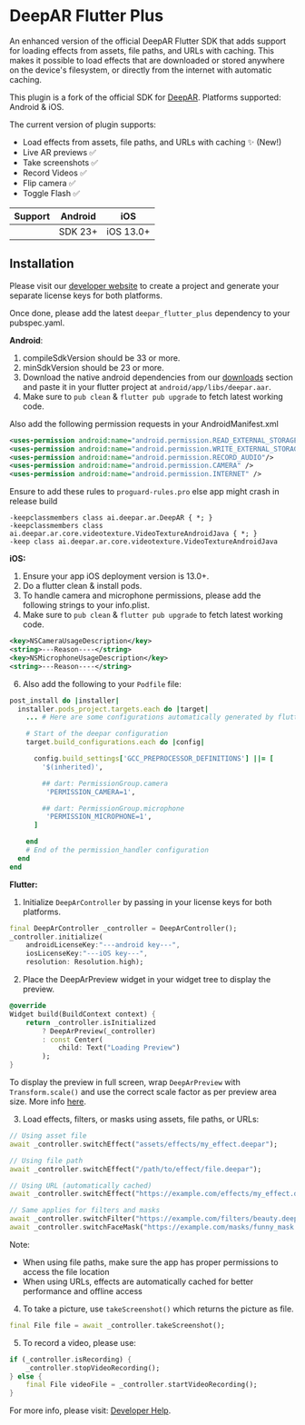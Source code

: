# DeepAR Flutter Plus

An enhanced version of the official DeepAR Flutter SDK that adds support for loading effects from assets, file paths, and URLs with caching. This makes it possible to load effects that are downloaded or stored anywhere on the device's filesystem, or directly from the internet with automatic caching.

This plugin is a fork of the official SDK for [DeepAR](https://deepar.ai). Platforms supported: Android & iOS. 

The current version of plugin supports: 
- Load effects from assets, file paths, and URLs with caching ✨ (New!)
- Live AR previews ✅ 
- Take screenshots ✅ 
- Record Videos ✅ 
- Flip camera ✅ 
- Toggle Flash ✅ 

| Support |Android  | iOS|
|--|--|--|
|  |SDK 23+  |  iOS 13.0+|


## Installation
Please visit our [developer website](https://developer.deepar.ai) to create a project and generate your separate license keys for both platforms. 

Once done, please add the latest `deepar_flutter_plus` dependency to your pubspec.yaml. 

**Android**: 
 1. compileSdkVersion should be 33 or more.
 2. minSdkVersion should be 23 or more.
 3. Download the native android dependencies from our [downloads](https://developer.deepar.ai/downloads) section and paste it in your flutter project at `android/app/libs/deepar.aar`.
 4. Make sure to `pub clean` & `flutter pub upgrade` to fetch latest working code.

Also add the following permission requests in your AndroidManifest.xml
```xml
<uses-permission android:name="android.permission.READ_EXTERNAL_STORAGE"  />
<uses-permission android:name="android.permission.WRITE_EXTERNAL_STORAGE"/>
<uses-permission android:name="android.permission.RECORD_AUDIO"/>
<uses-permission android:name="android.permission.CAMERA" />
<uses-permission android:name="android.permission.INTERNET" />
```

Ensure to add these rules to `proguard-rules.pro` else app might crash in release build
```
-keepclassmembers class ai.deepar.ar.DeepAR { *; }
-keepclassmembers class ai.deepar.ar.core.videotexture.VideoTextureAndroidJava { *; }
-keep class ai.deepar.ar.core.videotexture.VideoTextureAndroidJava
``` 

**iOS:**
1. Ensure your app iOS deployment version is 13.0+.
2. Do a flutter clean & install pods.
3. To handle camera and microphone permissions, please add the following strings to your info.plist.
4. Make sure to `pub clean` & `flutter pub upgrade` to fetch latest working code.

```xml
<key>NSCameraUsageDescription</key>
<string>---Reason----</string>
<key>NSMicrophoneUsageDescription</key>
<string>---Reason----</string>
```
6. Also add the following to your `Podfile` file:
```ruby
post_install do |installer|
  installer.pods_project.targets.each do |target|
    ... # Here are some configurations automatically generated by flutter

    # Start of the deepar configuration
    target.build_configurations.each do |config|

      config.build_settings['GCC_PREPROCESSOR_DEFINITIONS'] ||= [
        '$(inherited)',

        ## dart: PermissionGroup.camera
         'PERMISSION_CAMERA=1',

        ## dart: PermissionGroup.microphone
         'PERMISSION_MICROPHONE=1',    
      ]

    end 
    # End of the permission_handler configuration
  end
end
```


**Flutter:**

1. Initialize  `DeepArController` by passing in your license keys for both platforms.
```dart
final DeepArController _controller = DeepArController();
_controller.initialize(
    androidLicenseKey:"---android key---",
    iosLicenseKey:"---iOS key---",
    resolution: Resolution.high);
```

2. Place the DeepArPreview widget in your widget tree to display the preview. 
```dart
@override
Widget build(BuildContext context) {
    return _controller.isInitialized
        ? DeepArPreview(_controller)
        : const Center(
            child: Text("Loading Preview")
        );
}
```

To display the preview in full screen, wrap `DeepArPreview` with `Transform.scale()` and use the correct scale factor as per preview area size. More info [here](https://github.com/Ifoegbu1/deepar-flutter-plus/blob/main/example/lib/a_r_view.dart).
       
3. Load effects, filters, or masks using assets, file paths, or URLs:

```dart
// Using asset file
await _controller.switchEffect("assets/effects/my_effect.deepar");

// Using file path
await _controller.switchEffect("/path/to/effect/file.deepar");

// Using URL (automatically cached)
await _controller.switchEffect("https://example.com/effects/my_effect.deepar");

// Same applies for filters and masks
await _controller.switchFilter("https://example.com/filters/beauty.deepar");
await _controller.switchFaceMask("https://example.com/masks/funny_mask.deepar");
```

Note: 
- When using file paths, make sure the app has proper permissions to access the file location
- When using URLs, effects are automatically cached for better performance and offline access

4. To take a picture, use `takeScreenshot()` which returns the picture as file.
```dart
final File file = await _controller.takeScreenshot();
```

5. To record a video, please use: 
```dart
if (_controller.isRecording) {
    _controller.stopVideoRecording();
} else {
    final File videoFile = _controller.startVideoRecording();
}
```

For more info, please visit: [Developer Help](https://help.deepar.ai/en/).
